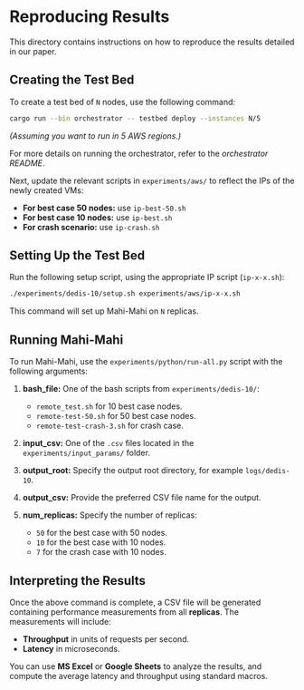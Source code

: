 # Reproducing Results

This directory contains instructions on how to reproduce the results detailed in our paper.

## Creating the Test Bed

To create a test bed of `N` nodes, use the following command:

```bash
cargo run --bin orchestrator -- testbed deploy --instances N/5
```

_(Assuming you want to run in 5 AWS regions.)_

For more details on running the orchestrator, refer to the *orchestrator README*.

Next, update the relevant scripts in `experiments/aws/` to reflect the IPs of the newly created VMs:

- **For best case 50 nodes:** use `ip-best-50.sh`
- **For best case 10 nodes:** use `ip-best.sh`
- **For crash scenario:** use `ip-crash.sh`

## Setting Up the Test Bed

Run the following setup script, using the appropriate IP script (`ip-x-x.sh`):

```bash
./experiments/dedis-10/setup.sh experiments/aws/ip-x-x.sh
```

This command will set up Mahi-Mahi on `N` replicas.

## Running Mahi-Mahi

To run Mahi-Mahi, use the `experiments/python/run-all.py` script with the following arguments:

1. **bash_file:** One of the bash scripts from `experiments/dedis-10/`:
    - `remote_test.sh` for 10 best case nodes.
    - `remote-test-50.sh` for 50 best case nodes.
    - `remote-test-crash-3.sh` for crash case.

2. **input_csv:** One of the `.csv` files located in the `experiments/input_params/` folder.

3. **output_root:** Specify the output root directory, for example `logs/dedis-10`.

4. **output_csv:** Provide the preferred CSV file name for the output.

5. **num_replicas:** Specify the number of replicas:
    - `50` for the best case with 50 nodes.
    - `10` for the best case with 10 nodes.
    - `7` for the crash case with 10 nodes.

## Interpreting the Results

Once the above command is complete, a CSV file will be generated containing performance measurements from all **replicas**. The measurements will include:

- **Throughput** in units of requests per second.
- **Latency** in microseconds.

You can use **MS Excel** or **Google Sheets** to analyze the results, and compute the average latency and throughput using standard macros.
